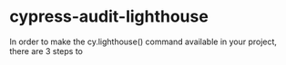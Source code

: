# cypress-audit-lighthouse
In order to make the cy.lighthouse() command available in your project, there are 3 steps to
